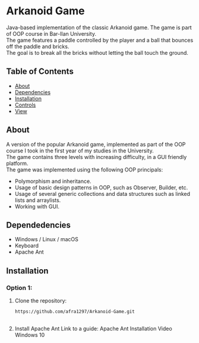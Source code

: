 # Arkanoid Game
Java-based implementation of the classic Arkanoid game. The game is part of OOP course in Bar-Ilan University.  
The game features a paddle controlled by the player and a ball that bounces off the paddle and bricks.  
The goal is to break all the bricks without letting the ball touch the ground.

## Table of Contents
- [About](#about-the-project)
- [Dependencies](#dependencies)
- [Installation](#installation)
- [Controls](#controls)
- [View](#view)

## About
A version of the popular Arkanoid game, implemented as part of the OOP course I took in the first year of my studies in the University.  
The game contains three levels with increasing difficulty, in a GUI friendly platform.  
The game was implemented using the following OOP principals:  
- Polymorphism and inheritance.  
- Usage of basic design patterns in OOP, such as Observer, Builder, etc.  
- Usage of several generic collections and data structures such as linked lists and arraylists.  
- Working with GUI.  

## Dependedencies
- Windows / Linux / macOS  
- Keyboard  
- Apache Ant  

## Installation
### Option 1:  
1. Clone the repository:
   ```bash
   https://github.com/afra1297/Arkanoid-Game.git
     
3. Install Apache Ant Link to a guide: Apache Ant Installation Video Windows 10
